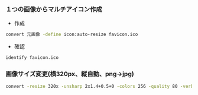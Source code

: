 ### １つの画像からマルチアイコン作成
- 作成
```sh
convert 元画像 -define icon:auto-resize favicon.ico
```
- 確認
```sh
identify favicon.ico
```
### 画像サイズ変更(横320px、縦自動、png→jpg)
```sh
convert -resize 320x -unsharp 2x1.4+0.5+0 -colors 256 -quality 80 -verbose source.png dist.jpg
```
